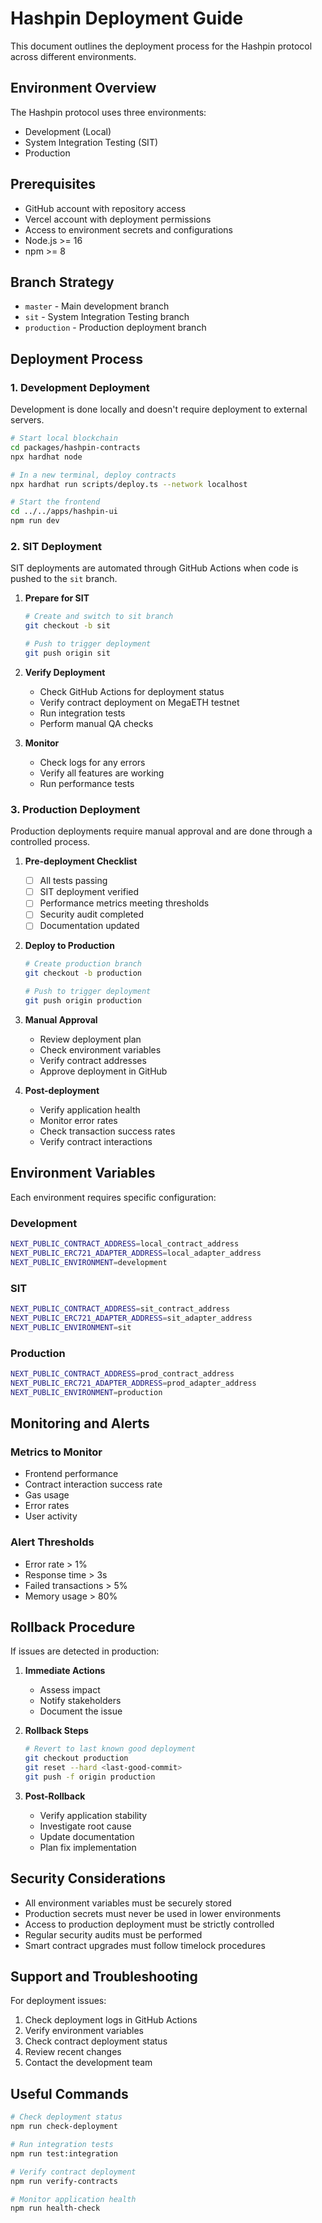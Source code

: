 # Hashpin Deployment Guide

This document outlines the deployment process for the Hashpin protocol across different environments.

## Environment Overview

The Hashpin protocol uses three environments:
- Development (Local)
- System Integration Testing (SIT)
- Production

## Prerequisites

- GitHub account with repository access
- Vercel account with deployment permissions
- Access to environment secrets and configurations
- Node.js >= 16
- npm >= 8

## Branch Strategy

- `master` - Main development branch
- `sit` - System Integration Testing branch
- `production` - Production deployment branch

## Deployment Process

### 1. Development Deployment

Development is done locally and doesn't require deployment to external servers.

```bash
# Start local blockchain
cd packages/hashpin-contracts
npx hardhat node

# In a new terminal, deploy contracts
npx hardhat run scripts/deploy.ts --network localhost

# Start the frontend
cd ../../apps/hashpin-ui
npm run dev
```

### 2. SIT Deployment

SIT deployments are automated through GitHub Actions when code is pushed to the `sit` branch.

1. **Prepare for SIT**
   ```bash
   # Create and switch to sit branch
   git checkout -b sit
   
   # Push to trigger deployment
   git push origin sit
   ```

2. **Verify Deployment**
   - Check GitHub Actions for deployment status
   - Verify contract deployment on MegaETH testnet
   - Run integration tests
   - Perform manual QA checks

3. **Monitor**
   - Check logs for any errors
   - Verify all features are working
   - Run performance tests

### 3. Production Deployment

Production deployments require manual approval and are done through a controlled process.

1. **Pre-deployment Checklist**
   - [ ] All tests passing
   - [ ] SIT deployment verified
   - [ ] Performance metrics meeting thresholds
   - [ ] Security audit completed
   - [ ] Documentation updated

2. **Deploy to Production**
   ```bash
   # Create production branch
   git checkout -b production
   
   # Push to trigger deployment
   git push origin production
   ```

3. **Manual Approval**
   - Review deployment plan
   - Check environment variables
   - Verify contract addresses
   - Approve deployment in GitHub

4. **Post-deployment**
   - Verify application health
   - Monitor error rates
   - Check transaction success rates
   - Verify contract interactions

## Environment Variables

Each environment requires specific configuration:

### Development
```bash
NEXT_PUBLIC_CONTRACT_ADDRESS=local_contract_address
NEXT_PUBLIC_ERC721_ADAPTER_ADDRESS=local_adapter_address
NEXT_PUBLIC_ENVIRONMENT=development
```

### SIT
```bash
NEXT_PUBLIC_CONTRACT_ADDRESS=sit_contract_address
NEXT_PUBLIC_ERC721_ADAPTER_ADDRESS=sit_adapter_address
NEXT_PUBLIC_ENVIRONMENT=sit
```

### Production
```bash
NEXT_PUBLIC_CONTRACT_ADDRESS=prod_contract_address
NEXT_PUBLIC_ERC721_ADAPTER_ADDRESS=prod_adapter_address
NEXT_PUBLIC_ENVIRONMENT=production
```

## Monitoring and Alerts

### Metrics to Monitor
- Frontend performance
- Contract interaction success rate
- Gas usage
- Error rates
- User activity

### Alert Thresholds
- Error rate > 1%
- Response time > 3s
- Failed transactions > 5%
- Memory usage > 80%

## Rollback Procedure

If issues are detected in production:

1. **Immediate Actions**
   - Assess impact
   - Notify stakeholders
   - Document the issue

2. **Rollback Steps**
   ```bash
   # Revert to last known good deployment
   git checkout production
   git reset --hard <last-good-commit>
   git push -f origin production
   ```

3. **Post-Rollback**
   - Verify application stability
   - Investigate root cause
   - Update documentation
   - Plan fix implementation

## Security Considerations

- All environment variables must be securely stored
- Production secrets must never be used in lower environments
- Access to production deployment must be strictly controlled
- Regular security audits must be performed
- Smart contract upgrades must follow timelock procedures

## Support and Troubleshooting

For deployment issues:
1. Check deployment logs in GitHub Actions
2. Verify environment variables
3. Check contract deployment status
4. Review recent changes
5. Contact the development team

## Useful Commands

```bash
# Check deployment status
npm run check-deployment

# Run integration tests
npm run test:integration

# Verify contract deployment
npm run verify-contracts

# Monitor application health
npm run health-check
``` 
